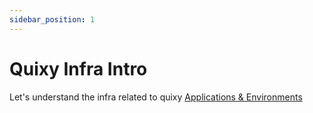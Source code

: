```yaml
---
sidebar_position: 1
---
```


# Quixy Infra Intro

Let's understand the infra related to quixy
[Applications & Environments](https://docs.google.com/spreadsheets/d/16_IhUFcLOlkFrApGIqZhLUAHl5sEP7T4A-6TT4euCMA/edit?usp=sharing)